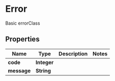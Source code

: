 

# Error

Basic errorClass 
## Properties

Name | Type | Description | Notes
------------ | ------------- | ------------- | -------------
**code** | **Integer** |  | 
**message** | **String** |  | 



